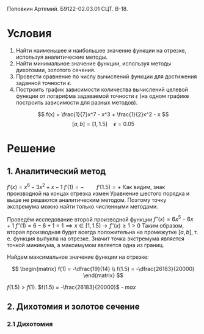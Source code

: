 Поповкин Артемий.
Б9122-02.03.01 СЦТ.
В-18.

# Условия
1. Найти наименьшее и наибольшее значение функции на отрезке, используя аналитические методы.
2. Найти минимальное значение функции, используя методы дихотомии, золотого сечения.
3. Провести сравнение по числу вычислений функции для достижения заданной точности $\epsilon$. 
4. Построить график зависимости количества вычислений целевой функции от логарифма задаваемой точности $\epsilon$ (на одном графике построить зависимости для разных методов).

$$
f(x) = \frac{1}{7}x^7 - x^3 + \frac{1}{2}x^2 - x
$$
$$
[a, b] = [1, 1.5]  \quad \epsilon = 0.05 
$$
# Решение
## 1. Аналитический метод
$f'(x) = x^6 - 3x^2 + x - 1$
$f'(1) = -  \quad   \quad f'(1.5) = +$
Как видим, знак производной на концах отрезка измен
Уравнение шестого порядка и выше не решаются аналитическим методом.
Поэтому точку экстремума можно найти только численными методами.

Проведём исследование второй производной функции
$f''(x) = 6x^5 - 6x + 1$
$f''(1) = 6 - 6 + 1 = 1 \implies x \in [1, 1.5] \to f''(x) \geq 1 > 0$
Таким образом, вторая производная будет всегда положительна на промежутке $[a, b]$, т. е. функция выпукла на отрезке.
Значит точка экстремума является точкой минимума, а максимумом является одна из границ.

Найдем максимальное значение функции на отрезке:

$$
\begin{matrix}
f(1) = -\dfrac{19}{14} \\
f(1.5) = -\dfrac{26183}{20000}
\end{matrix}
$$

$f(1.5) > f(1)$.
$f(1.5) = -\frac{26183}{20000}$ - $max$

## 2. Дихотомия и золотое сечение
### 2.1 Дихотомия
